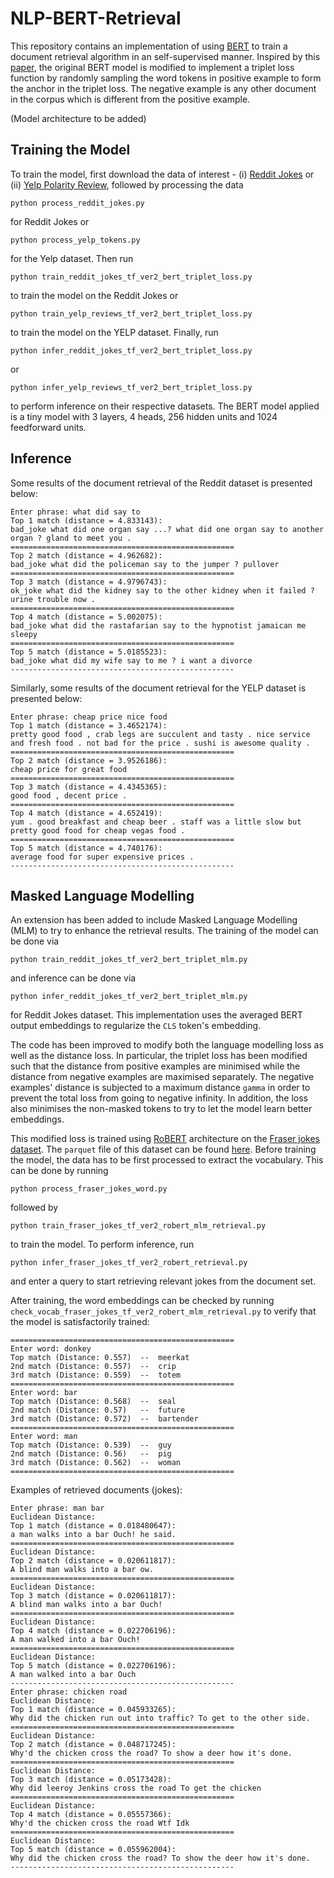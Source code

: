 # NLP-BERT-Retrieval

This repository contains an implementation of using [BERT](https://arxiv.org/abs/1810.04805) to train a document retrieval algorithm in an self-supervised manner. Inspired by this [paper](https://arxiv.org/abs/2007.15651), the original BERT model is modified to implement a triplet loss function by randomly sampling the word tokens in positive example to form the anchor in the triplet loss. The negative example is any other document in the corpus which is different from the positive example. 

(Model architecture to be added)

## Training the Model
To train the model, first download the data of interest - (i) [Reddit Jokes](https://github.com/taivop/joke-dataset) or (ii) [Yelp Polarity Review](https://course.fast.ai/datasets), followed by processing the data
```
python process_reddit_jokes.py
```
for Reddit Jokes or
```
python process_yelp_tokens.py
```
for the Yelp dataset. Then run
```
python train_reddit_jokes_tf_ver2_bert_triplet_loss.py
```
to train the model on the Reddit Jokes or
```
python train_yelp_reviews_tf_ver2_bert_triplet_loss.py
```
to train the model on the YELP dataset. Finally, run
```
python infer_reddit_jokes_tf_ver2_bert_triplet_loss.py
```
or 
```
python infer_yelp_reviews_tf_ver2_bert_triplet_loss.py
```
to perform inference on their respective datasets. The BERT model applied is a tiny model with 3 layers, 4 heads, 256 hidden units and 1024 feedforward units.

## Inference
Some results of the document retrieval of the Reddit dataset is presented below:
```
Enter phrase: what did say to
Top 1 match (distance = 4.833143):
bad_joke what did one organ say ...? what did one organ say to another organ ? gland to meet you .
==================================================
Top 2 match (distance = 4.962682):
bad_joke what did the policeman say to the jumper ? pullover
==================================================
Top 3 match (distance = 4.9796743):
ok_joke what did the kidney say to the other kidney when it failed ? urine trouble now .
==================================================
Top 4 match (distance = 5.002075):
bad_joke what did the rastafarian say to the hypnotist jamaican me sleepy
==================================================
Top 5 match (distance = 5.0185523):
bad_joke what did my wife say to me ? i want a divorce
--------------------------------------------------
```
Similarly, some results of the document retrieval for the YELP dataset is presented below:
```
Enter phrase: cheap price nice food
Top 1 match (distance = 3.4652174):
pretty good food , crab legs are succulent and tasty . nice service and fresh food . not bad for the price . sushi is awesome quality .
==================================================
Top 2 match (distance = 3.9526186):
cheap price for great food
==================================================
Top 3 match (distance = 4.4345365):
good food , decent price .
==================================================
Top 4 match (distance = 4.652419):
yum . good breakfast and cheap beer . staff was a little slow but pretty good food for cheap vegas food .
==================================================
Top 5 match (distance = 4.740176):
average food for super expensive prices .
--------------------------------------------------
```
## Masked Language Modelling
An extension has been added to include Masked Language Modelling (MLM) to try to enhance the retrieval results. The training of the model can be done via
```
python train_reddit_jokes_tf_ver2_bert_triplet_mlm.py
```
and inference can be done via
```
python infer_reddit_jokes_tf_ver2_bert_triplet_mlm.py
```
for Reddit Jokes dataset. This implementation uses the averaged BERT output embeddings to regularize the `CLS` token's embedding.

The code has been improved to modify both the language modelling loss as well as the distance loss. In particular, the triplet loss has been modified such that the distance from positive examples are minimised while the distance from negative examples are maximised separately. The negative examples' distance is subjected to a maximum distance `gamma` in order to prevent the total loss from going to negative infinity. In addition, the loss also minimises the non-masked tokens to try to let the model learn better embeddings.

This modified loss is trained using [RoBERT](https://arxiv.org/abs/1907.11692) architecture on the [Fraser jokes dataset](https://huggingface.co/datasets/Fraser/short-jokes). The `parquet` file of this dataset can be found [here](https://huggingface.co/datasets/Fraser/short-jokes/tree/refs%2Fconvert%2Fparquet/default](https://huggingface.co/datasets/Fraser/short-jokes/blob/refs%2Fconvert%2Fparquet/default/short-jokes-train.parquet)https://huggingface.co/datasets/Fraser/short-jokes/blob/refs%2Fconvert%2Fparquet/default/short-jokes-train.parquet). Before training the model, the data has to be first processed to extract the vocabulary. This can be done by running
```
python process_fraser_jokes_word.py
```
followed by
```
python train_fraser_jokes_tf_ver2_robert_mlm_retrieval.py
```
to train the model. To perform inference, run
```
python infer_fraser_jokes_tf_ver2_robert_retrieval.py
```
and enter a query to start retrieving relevant jokes from the document set.

After training, the word embeddings can be checked by running `check_vocab_fraser_jokes_tf_ver2_robert_mlm_retrieval.py` to verify that the model is satisfactorily trained:
```
==================================================
Enter word: donkey
Top match (Distance: 0.557)  --  meerkat
2nd match (Distance: 0.557)  --  crip
3rd match (Distance: 0.559)  --  totem
==================================================
Enter word: bar
Top match (Distance: 0.568)  --  seal
2nd match (Distance: 0.57)   --  future
3rd match (Distance: 0.572)  --  bartender
==================================================
Enter word: man
Top match (Distance: 0.539)  --  guy
2nd match (Distance: 0.56)   --  pig
3rd match (Distance: 0.562)  --  woman
==================================================
```
Examples of retrieved documents (jokes):
```
Enter phrase: man bar
Euclidean Distance:
Top 1 match (distance = 0.018480647):
a man walks into a bar Ouch! he said.
==================================================
Euclidean Distance:
Top 2 match (distance = 0.020611817):
A blind man walks into a bar ow.
==================================================
Euclidean Distance:
Top 3 match (distance = 0.020611817):
A blind man walks into a bar Ouch!
==================================================
Euclidean Distance:
Top 4 match (distance = 0.022706196):
A man walked into a bar Ouch!
==================================================
Euclidean Distance:
Top 5 match (distance = 0.022706196):
A man walked into a bar Ouch
--------------------------------------------------
Enter phrase: chicken road
Euclidean Distance:
Top 1 match (distance = 0.045933265):
Why did the chicken run out into traffic? To get to the other side.
==================================================
Euclidean Distance:
Top 2 match (distance = 0.048717245):
Why'd the chicken cross the road? To show a deer how it's done.
==================================================
Euclidean Distance:
Top 3 match (distance = 0.05173428):
Why did leeroy Jenkins cross the road To get the chicken
==================================================
Euclidean Distance:
Top 4 match (distance = 0.05557366):
Why'd the chicken cross the road Wtf Idk
==================================================
Euclidean Distance:
Top 5 match (distance = 0.055962004):
Why did the chicken cross the road? To show the deer how it's done.
--------------------------------------------------
```

